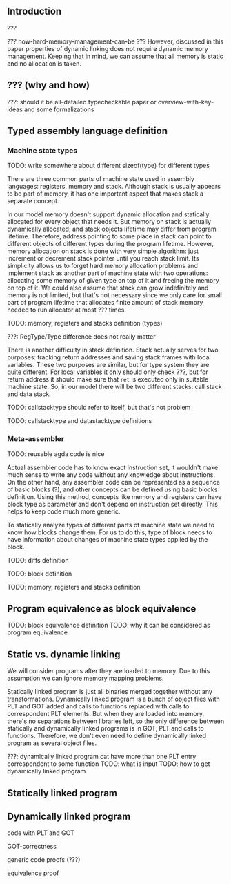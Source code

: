 ## Introduction

???

??? how-hard-memory-management-can-be ??? However, discussed in this
paper properties of dynamic linking does not require dynamic memory
management. Keeping that in mind, we can assume that all memory is static
and no allocation is taken.

## ??? (why and how)

???: should it be all-detailed typecheckable paper or
overview-with-key-ideas and some formalizations

## Typed assembly language definition

### Machine state types

TODO: write somewhere about different sizeof(type) for different types

There are three common parts of machine state used in assembly languages:
registers, memory and stack. Although stack is usually appears to be part
of memory, it has one important aspect that makes stack a separate concept.

In our model memory doesn't support dynamic allocation and statically
allocated for every object that needs it. But memory on stack is actually
dynamically allocated, and stack objects lifetime may differ from program
lifetime. Therefore, address pointing to some place in stack can point to
different objects of different types during the program lifetime. However,
memory allocation on stack is done with very simple algorithm: just
increment or decrement stack pointer until you reach stack limit. Its
simplicity allows us to forget hard memory allocation problems and
implement stack as another part of machine state with two operations:
allocating some memory of given type on top of it and freeing the memory on
top of it. We could also assume that stack can grow indefinitely and memory
is not limited, but that's not necessary since we only care for small part
of program lifetime that allocates finite amount of stack memory needed to
run allocator at most ??? times.

TODO: memory, registers and stacks definition (types)

???: RegType/Type difference does not really matter

There is another difficulty in stack definition. Stack actually serves for
two purposes: tracking return addresses and saving stack frames with local
variables. These two purposes are similar, but for type system they are
quite different. For local variables it only should only check ???, but for
return address it should make sure that `ret` is executed only in suitable
machine state. So, in our model there will be two different stacks: call
stack and data stack.

TODO: callstacktype should refer to itself, but that's not problem

TODO: callstacktype and datastacktype definitions

### Meta-assembler

TODO: reusable agda code is nice

Actual assembler code has to know exact instruction set, it wouldn't make
much sense to write any code without any knowledge about instructions. On
the other hand, any assembler code can be represented as a sequence of
basic blocks (?), and other concepts can be defined using basic blocks
definition. Using this method, concepts like memory and registers can have
block type as parameter and don't depend on instruction set directly. This
helps to keep code much more generic.

To statically analyze types of different parts of machine state we need to
know how blocks change them. For us to do this, type of block needs to have
information about changes of machine state types applied by the block.

TODO: diffs definition

TODO: block definition

TODO: memory, registers and stacks definition

## Program equivalence as block equivalence

TODO: block equivalence definition
TODO: why it can be considered as program equivalence

## Static vs. dynamic linking

We will consider programs after they are loaded to memory. Due to this
assumption we can ignore memory mapping problems.

Statically linked program is just all binaries merged together without any
transformations. Dynamically linked program is a bunch of object files with
PLT and GOT added and calls to functions replaced with calls to
correspondent PLT elements. But when they are loaded into memory, there's no
separations between libraries left, so the only difference between
statically and dynamically linked programs is in GOT, PLT and calls to
functions. Therefore, we don't even need to define dynamically linked
program as several object files.

???: dynamically linked program cat have more than one PLT entry
correspondent to some function
TODO: what is input
TODO: how to get dynamically linked program

## Statically linked program

## Dynamically linked program

code with PLT and GOT

GOT-correctness

generic code proofs (???)

equivalence proof
